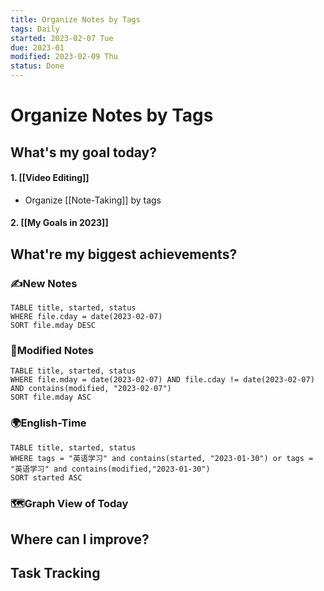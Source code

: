 ```yaml
---
title: Organize Notes by Tags
tags: Daily
started: 2023-02-07 Tue
due: 2023-01
modified: 2023-02-09 Thu
status: Done
---
```

# Organize Notes by Tags

## What's my goal today?
#### 1. [[Video Editing]]
- Organize [[Note-Taking]] by tags
#### 2. [[My Goals in 2023]]

## What're my biggest achievements?
### ✍️New Notes

```dataview
TABLE title, started, status
WHERE file.cday = date(2023-02-07)
SORT file.mday DESC
```

### 📝Modified Notes

```dataview
TABLE title, started, status
WHERE file.mday = date(2023-02-07) AND file.cday != date(2023-02-07) AND contains(modified, "2023-02-07")
SORT file.mday ASC
```

### 🌍English-Time

```dataview
TABLE title, started, status
WHERE tags = "英语学习" and contains(started, "2023-01-30") or tags = "英语学习" and contains(modified,"2023-01-30") 
SORT started ASC
```

### 🗺️Graph View of Today

## Where can I improve?

## Task Tracking
